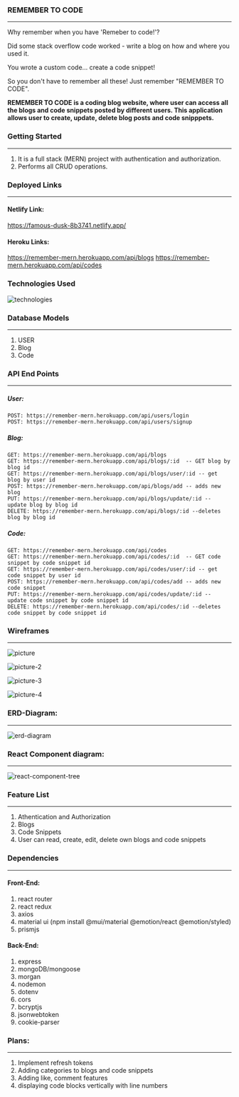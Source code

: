 ### REMEMBER TO CODE
<hr/>


Why remember when you have 'Remeber to code!'? 


Did some stack overflow code worked - write a blog on how and where you used it.


You wrote a custom code... create a code snippet!


So you don't have to remember all these! Just remember "REMEMBER TO CODE".



<b>REMEMBER TO CODE is a coding blog website, where user can access all the blogs and code snippets posted by different users. This application allows user to create, update, delete blog posts and code snipppets.</b>

### Getting Started
<hr/>


1. It is a full stack (MERN) project with authentication and authorization.
2. Performs all CRUD operations.


### Deployed Links
<hr/>

#### Netlify Link:
https://famous-dusk-8b3741.netlify.app/
#### Heroku Links:
https://remember-mern.herokuapp.com/api/blogs
https://remember-mern.herokuapp.com/api/codes
### Technologies Used

![technologies](https://user-images.githubusercontent.com/97922836/165500070-cd0c316c-6f03-44cd-9285-ecf33db0bd90.png)

### Database Models
<hr/>

1. USER
2. Blog
3. Code

### API End Points
<hr/>

##### User:

    POST: https://remember-mern.herokuapp.com/api/users/login
    POST: https://remember-mern.herokuapp.com/api/users/signup

##### Blog:
    GET: https://remember-mern.herokuapp.com/api/blogs
    GET: https://remember-mern.herokuapp.com/api/blogs/:id  -- GET blog by blog id
    GET: https://remember-mern.herokuapp.com/api/blogs/user/:id -- get blog by user id
    POST: https://remember-mern.herokuapp.com/api/blogs/add -- adds new blog
    PUT: https://remember-mern.herokuapp.com/api/blogs/update/:id -- update blog by blog id
    DELETE: https://remember-mern.herokuapp.com/api/blogs/:id --deletes blog by blog id

##### Code:

    GET: https://remember-mern.herokuapp.com/api/codes
    GET: https://remember-mern.herokuapp.com/api/codes/:id  -- GET code snippet by code snippet id
    GET: https://remember-mern.herokuapp.com/api/codes/user/:id -- get code snippet by user id
    POST: https://remember-mern.herokuapp.com/api/codes/add -- adds new code snippet
    PUT: https://remember-mern.herokuapp.com/api/codes/update/:id -- update code snippet by code snippet id
    DELETE: https://remember-mern.herokuapp.com/api/codes/:id --deletes code snippet by code snippet id
    
### Wireframes
<hr/>





![picture](https://user-images.githubusercontent.com/97922836/165430971-0c5b5aa5-408c-4f8d-a721-443e2ddde577.jpg)

![picture-2](https://user-images.githubusercontent.com/97922836/165431619-3e86a900-d80c-4436-8a1a-a5579d38dcbc.jpg)

![picture-3](https://user-images.githubusercontent.com/97922836/165431651-c3335f6d-d158-4778-9c10-3373f8ab6e95.jpg)

![picture-4](https://user-images.githubusercontent.com/97922836/165431685-b9b6f929-44cf-4817-8438-65c295ccb6a7.jpg)
    
    

### ERD-Diagram:
<hr/>


![erd-diagram](https://user-images.githubusercontent.com/97922836/165431741-1e8b2691-02a6-448e-98b6-da9483bb767a.jpg)

### React Component diagram:
<hr/>

![react-component-tree](https://user-images.githubusercontent.com/97922836/165431701-709ae767-f948-4540-b3f7-acd15b47ae33.jpg)

### Feature List
<hr/>



1. Athentication and Authorization
2. Blogs
3. Code Snippets
4. User can read, create, edit, delete own blogs and code snippets


### Dependencies
<hr/>



#### Front-End:



1. react router
2. react redux
3. axios
4. material ui
   (npm install @mui/material @emotion/react @emotion/styled)
5. prismjs


#### Back-End:




1. express
2. mongoDB/mongoose
3. morgan
4. nodemon
5. dotenv
6. cors
7. bcryptjs
8. jsonwebtoken
9. cookie-parser


### Plans:
<hr/>

1. Implement refresh tokens
2. Adding categories to blogs and code snippets
3. Adding like, comment features
4. displaying code blocks vertically with line numbers







